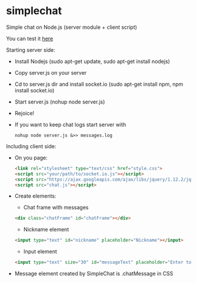 # simplechat
Simple chat on Node.js (server module + client script)

You can test it [here](http://198.199.90.88/)

Starting server side:

- Install Nodejs (sudo apt-get update, sudo apt-get install nodejs)
- Copy server.js on your server
- Cd to server.js dir and install socket.io (sudo apt-get install npm, npm install socket.io)
- Start server.js (nohup node server.js)
- Rejoice!

- If you want to keep chat logs start server with 
	```
	nohup node server.js &>> messages.log
	```

Including client side:

- 	On you page:
	```html
	<link rel="stylesheet" type="text/css" href="style.css">
	<script src="your/path/to/socket.io.js"></script>
	<script src="https://ajax.googleapis.com/ajax/libs/jquery/1.12.2/jquery.min.js"></script>
	<script src="chat.js"></script>
	```
	
-  Create elements:
	* Chat frame with messages
	```html
	<div class="chatFrame" id="chatFrame"></div>
	```
	* Nickname element
	```html
	<input type="text" id="nickname" placeholder="Nickname"></input>
	```
	* Input element
	```html
	<input type="text" size="30" id="messageText" placeholder="Enter to send..." maxlength="55"></input>
	```
		
- Message element created by SimpleChat is .chatMessage in CSS 